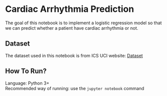 # Cardiac Arrhythmia Prediction

The goal of this notebook is to implement a logistic regression model so that we can predict whether a patient have cardiac arrhythmia or not.

## Dataset

The dataset used in this notebook is from ICS UCI website: [Dataset](http://archive.ics.uci.edu/ml/machine-learning-databases/)

## How To Run?
Language: Python 3+  
Recommended way of running: use the `jupyter notebook` command
